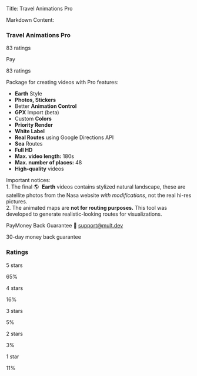 Title: Travel Animations Pro

Markdown Content:
### Travel Animations Pro

83 ratings

Pay

83 ratings

Package for creating videos with Pro features:

*   **Earth** Style
*   **Photos, Stickers**
*   Better **Animation Control**
*   **GPX** Import (beta)
*   Custom **Colors**
*   **Priority Render**
*   **White Label**
*   **Real Routes** using Google Directions API
*   **Sea** Routes
*   **Full HD**
*   **Max. video length:** 180s
*   **Max. number of places:** 48
*   **High-quality** videos

Important notices:  
1\. The final 🌎  **Earth** videos contains stylized natural landscape, these are satellite photos from the Nasa website _with modifications_, not the real hi-res pictures.  
2\. The animated maps are **not for routing purposes.** This tool was developed to generate realistic-looking routes for visualizations.

PayMoney Back Guarantee 🤝 support@mult.dev

30-day money back guarantee

### Ratings

5 stars

65%

4 stars

16%

3 stars

5%

2 stars

3%

1 star

11%
